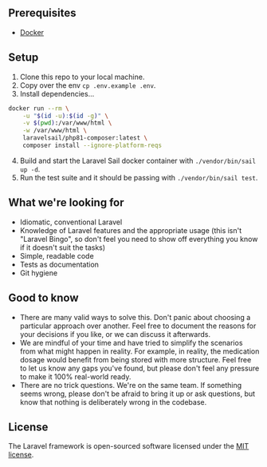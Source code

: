 ## Prerequisites 

- [Docker](https://www.docker.com/)

## Setup

1. Clone this repo to your local machine.
2. Copy over the env `cp .env.example .env`.
3. Install dependencies...

```sh
docker run --rm \
    -u "$(id -u):$(id -g)" \
    -v $(pwd):/var/www/html \
    -w /var/www/html \
    laravelsail/php81-composer:latest \
    composer install --ignore-platform-reqs
```

4. Build and start the Laravel Sail docker container with `./vendor/bin/sail up -d`.
5. Run the test suite and it should be passing with `./vendor/bin/sail test`.

## What we're looking for

* Idiomatic, conventional Laravel
* Knowledge of Laravel features and the appropriate usage (this isn't "Laravel Bingo", so don't feel you need to show off everything you know if it doesn't suit the tasks)
* Simple, readable code
* Tests as documentation
* Git hygiene

## Good to know

* There are many valid ways to solve this. Don't panic about choosing a particular approach over another. Feel free to document the reasons for your decisions if you like, or we can discuss it afterwards.
* We are mindful of your time and have tried to simplify the scenarios from what might happen in reality. For example, in reality, the medication dosage would benefit from being stored with more structure. Feel free to let us know any gaps you've found, but please don't feel any pressure to make it 100% real-world ready.
* There are no trick questions. We're on the same team. If something seems wrong, please don't be afraid to bring it up or ask questions, but know that nothing is deliberately wrong in the codebase.

## License

The Laravel framework is open-sourced software licensed under the [MIT license](https://opensource.org/licenses/MIT).
